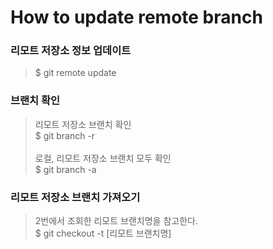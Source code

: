 # How to update remote branch

### 리모트 저장소 정보 업데이트

> $ git remote update

&#x20;

### 브랜치 확인

> 리모트 저장소 브랜치 확인\
> $ git branch -r \
> \
> 로컬, 리모트 저장소 브랜치 모두 확인\
> $ git branch -a

&#x20;

### 리모트 저장소 브랜치 가져오기

> 2번에서 조회한 리모트 브랜치명을 참고한다.\
> $ git checkout -t \[리모트 브랜치명]
